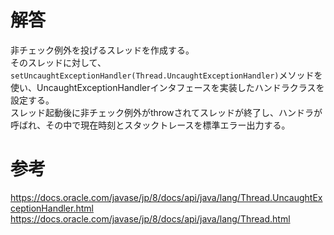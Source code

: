 # 解答
非チェック例外を投げるスレッドを作成する。  
そのスレッドに対して、`setUncaughtExceptionHandler(Thread.UncaughtExceptionHandler)`メソッドを使い、UncaughtExceptionHandlerインタフェースを実装したハンドラクラスを設定する。  
スレッド起動後に非チェック例外がthrowされてスレッドが終了し、ハンドラが呼ばれ、その中で現在時刻とスタックトレースを標準エラー出力する。

# 参考
https://docs.oracle.com/javase/jp/8/docs/api/java/lang/Thread.UncaughtExceptionHandler.html  
https://docs.oracle.com/javase/jp/8/docs/api/java/lang/Thread.html  
